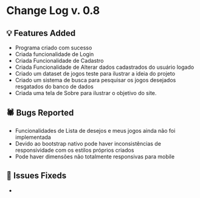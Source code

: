 # Change Log v. 0.8

## 💡 Features Added

- Programa criado com sucesso
- Criada funcionalidade de Login
- Criada Funcionalidade de Cadastro
- Criada Funcionalidade de Alterar dados cadastrados do usuário logado
- Criado um dataset de jogos teste para ilustrar a ideia do projeto
- Criado um sistema de busca para pesquisar os jogos desejados resgatados do banco de dados
- Criada uma tela de Sobre para ilustrar o objetivo do site.
  

## 🕷️ Bugs Reported

- Funcionalidades de Lista de desejos e meus jogos ainda não foi implementada
- Devido ao bootstrap nativo pode haver inconsistências de responsividade com os estilos próprios criados
- Pode haver dimensões não totalmente responsivas para mobile


## 🔧 Issues Fixeds

-

